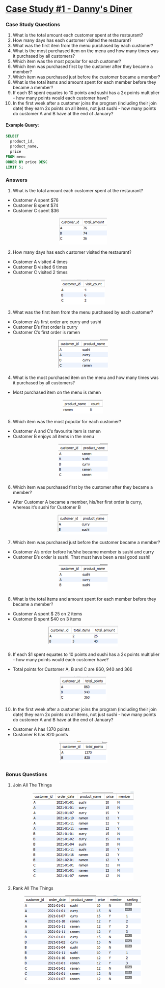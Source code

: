 # [Case Study \#1 - Danny's Diner](https://8weeksqlchallenge.com/case-study-1/ "Case Study #1 - Danny's Diner")

### Case Study Questions

1. What is the total amount each customer spent at the restaurant?
2. How many days has each customer visited the restaurant?
3. What was the first item from the menu purchased by each customer?
4. What is the most purchased item on the menu and how many times was it purchased by all customers?
5. Which item was the most popular for each customer?
6. Which item was purchased first by the customer after they became a member?
7. Which item was purchased just before the customer became a member?
8. What is the total items and amount spent for each member before they became a member?
9.  If each $1 spent equates to 10 points and sushi has a 2x points multiplier - how many points would each customer have?
10. In the first week after a customer joins the program (including their join date) they earn 2x points on all items, not just sushi - how many points do customer A and B have at the end of January?

#### Example Query:
```sql
SELECT
  product_id,
  product_name,
  price
FROM menu
ORDER BY price DESC
LIMIT 5;
```

### Answers
1. What is the total amount each customer spent at the restaurant?
  
  * Customer A spent $76
  * Customer B spent $74
  * Customer C spent $36

  <p align="center">
    <img src="img/result_01.PNG" alt="result_01"/>
  </p>

2. How many days has each customer visited the restaurant?
  
  * Customer A visited 4 times
  * Customer B visited 6 times
  * Customer C visited 2 times

  <p align="center">
    <img src="img/result_02.PNG" alt="result_02"/>
  </p>

3. What was the first item from the menu purchased by each customer?

  * Customer A’s first order are curry and sushi
  * Customer B’s first order is curry
  * Customer C’s first order is ramen

  <p align="center">
    <img src="img/result_03.PNG" alt="result_03"/>
  </p>

4. What is the most purchased item on the menu and how many times was it purchased by all customers?

  * Most purchased item on the menu is ramen

  <p align="center">
    <img src="img/result_04.PNG" alt="result_04"/>
  </p>

5. Which item was the most popular for each customer?

  * Customer A and C’s favourite item is ramen
  * Customer B enjoys all items in the menu

  <p align="center">
    <img src="img/result_05.PNG" alt="result_05"/>
  </p>

6. Which item was purchased first by the customer after they became a member?

  * After Customer A became a member, his/her first order is curry, whereas it’s sushi for Customer B

  <p align="center">
    <img src="img/result_06.PNG" alt="result_06"/>
  </p>

7. Which item was purchased just before the customer became a member?

  * Customer A’s order before he/she became member is sushi and curry
  * Customer B’s order is sushi. That must have been a real good sushi!
  
  <p align="center">
    <img src="img/result_07.PNG" alt="result_07"/>
  </p>

8. What is the total items and amount spent for each member before they became a member?

  * Customer A spent $ 25 on 2 items
  * Customer B spent $40 on 3 items

  <p align="center">
    <img src="img/result_08.PNG" alt="result_08"/>
  </p>

9.  If each $1 spent equates to 10 points and sushi has a 2x points multiplier - how many points would each customer have?

  * Total points for Customer A, B and C are 860, 940 and 360

  <p align="center">
    <img src="img/result_09.PNG" alt="result_09"/>
  </p>

10. In the first week after a customer joins the program (including their join date) they earn 2x points on all items, not just sushi - how many points do customer A and B have at the end of January?

  * Customer A has 1370 points
  * Customer B has 820 points

  <p align="center">
    <img src="img/result_10.PNG" alt="result_10"/>
  </p>

###       Bonus Questions
1. Join All The Things

  <p align="center">
    <img src="img/bonous_1.PNG" alt="bonous_1"/>
  </p>

2. Rank All The Things

  <p align="center">
    <img src="img/bonous_2.PNG" alt="bonous_2"/>
  </p>
